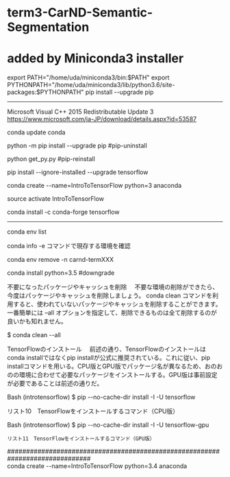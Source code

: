 # term3-CarND-Semantic-Segmentation

# added by Miniconda3 installer
export PATH="/home/uda/miniconda3/bin:$PATH"
export PYTHONPATH="/home/uda/miniconda3/lib/python3.6/site-packages:$PYTHONPATH"
pip install --upgrade pip

**********************************************************************************
Microsoft Visual C++ 2015 Redistributable Update 3
https://www.microsoft.com/ja-JP/download/details.aspx?id=53587

conda update conda

  
python -m pip install --upgrade pip  #pip-uninstall

python get_py.py                     #pip-reinstall  

pip install --ignore-installed --upgrade tensorflow 

conda create --name=IntroToTensorFlow python=3 anaconda

source activate IntroToTensorFlow

conda install -c conda-forge tensorflow
********************
conda env list

conda info -e コマンドで現存する環境を確認

conda env remove -n carnd-termXXX

conda install python=3.5  #downgrade

不要になったパッケージやキャッシュを削除
　不要な環境の削除ができたら、今度はパッケージやキャッシュを削除しましょう。 conda clean コマンドを利用すると、使われていないパッケージやキャッシュを削除することができます。 一番簡単には –all オプションを指定して、削除できるものは全て削除するのが良いかも知れません。

$ conda clean --all


TensorFlowのインストール
　前述の通り、TensorFlowのインストールはconda installではなくpip installが公式に推奨されている。これに従い、pip installコマンドを用いる。CPU版とGPU版でパッケージ名が異なるため、おのおのの環境に合わせて必要なパッケージをインストールする。GPU版は事前設定が必要であることは前述の通りだ。

Bash
(introtensorflow) $ pip --no-cache-dir install -I -U tensorflow

リスト10　TensorFlowをインストールするコマンド（CPU版）

Bash
(introtensorflow) $ pip --no-cache-dir install -I -U tensorflow-gpu
    
    リスト11　TensorFlowをインストールするコマンド（GPU版）
    
##############################################################################    
conda create --name=IntroToTensorFlow python=3.4 anaconda
